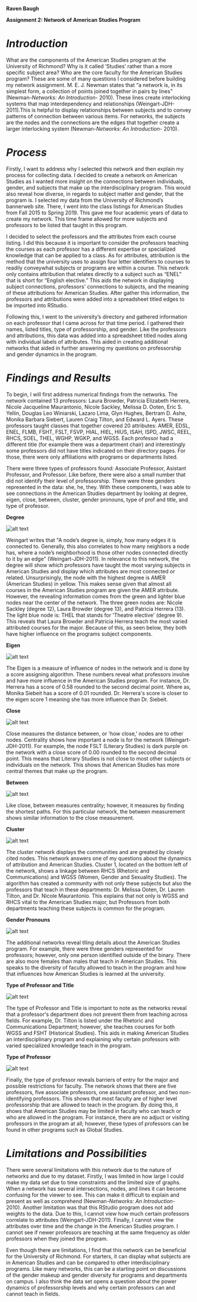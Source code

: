 **Raven Baugh**

 **Assignment 2: Network of American Studies Program**



# ***Introduction***


What are the components of the American Studies program at the University of Richmond? Why is it called ‘Studies’ rather than a more specific subject area? Who are the core faculty for the American Studies program? These are some of many questions I considered before building my network assignment. M. E. J. Newman states that “a network is, in its simplest form, a collection of points joined together in pairs by lines” (Newman-*Networks: An Introduction*- 2010). These lines create interlocking systems that map interdependency and relationships (Weingart-JDH-2011).This is helpful to display relationships between subjects and to convey patterns of connection between various items. For networks, the subjects are the nodes and the connections are the edges that together create a larger interlocking system (Newman-*Networks: An Introduction*- 2010). 


# ***Process***


Firstly, I want to address why I selected this network and then explain my process for collecting data. I decided to create a network on American Studies as I wanted more insight on the connections between individuals, gender, and subjects that make up the interdisciplinary program. This would also reveal how diverse, in regards to subject matter and gender, that the program is. I selected my data from the University of Richmond’s bannerweb site. There, I went into the class listings for American Studies from Fall 2015 to Spring 2019. This gave me four academic years of data to create my network. This time frame allowed for more subjects and professors to be listed that taught in this program. 

 I decided to select the professors and the attributes from each course listing. I did this because it is important to consider the professors teaching the courses as each professor has a different expertise or specialized knowledge that can be applied to a class. As for attributes, attribution is the method that the university uses to assign four letter identifiers to courses to readily conveywhat subjects or programs are within a course. This network only contains attribution that relates directly to a subject such as “ENEL” that is short for “English elective.” This aids the network in displaying subject connections, professors' connections to subjects, and the meaning of these attributions for American Studies. After gather this information, the professors and attributions were added into a spreadsheet titled edges to be imported into RStudio.
 
Following this, I went to the university’s directory and gathered information on each professor that I came across for that time period. I gathered their names, listed titles, type of professorship, and gender. Like the professors and attributions, this data was added into a spreadsheet titled nodes along with individual labels of attributes. This aided in creating additional networks that aided in further answering my questions on professorship and gender dynamics in the program.  

# ***Findings and Results***

To begin, I will first address numerical findings from the networks. The network contained 13 professors: Laura Browder, Patricia Elizabeth Herrera, Nicole Jacqueline Maurantonio, Nicole Sackley, Melissa D. Ooten, Eric S. Yellin, Douglas Leo Winiarski, Lazaro Lima, Glyn Hughes, Bertram D. Ashe, Monika Barbara Siebert, Lauren Craig Tilton, and Edward L. Ayers. These professors taught classes that together covered 20 attributes: AMER, EDSL, ENEL, FLMB, FSHT, FSLT, FSVP, HIAL, HIEL, HIUS, ISAH, ISPD, JWSC, REEL, RHCS, SOEL, THEL, WGHP, WGKP, and WGSS. Each professor had a different title (for example there was a department chair) and interestingly some professors did not have titles indicated on their directory pages. For those, there were only affiliations with programs or departments listed. 

There were three types of professors found: Associate Professor, Asistant Professor, and Professor. Like before, there were also a small number that did not identify their level of professorship. There were three genders represented in the data: she, he, they. With these components, I was able to see connections in the American Studies department by looking at degree, eigen, close, between, cluster, gender pronouns, type of prof and title, and type of professor.

**Degree**

![alt text](https://github.com/introdh/intro-dh2018-RavBaugh/blob/master/images/degree.PNG)

Weingart writes that "A node’s degree is, simply, how many edges it is connected to. Generally, this also correlates to how many neighbors a node has, where a node’s neighborhood is those other nodes connected directly to it by an edge" (Weingart-JDH-2011). In relevance to this network, the degree will show which professors have taught the most varying subjects in American Studies and display which attributes are most connected or related. Unsurprisingly, the node with the highest degree is AMER (American Studies) in yellow. This makes sense given that almost all courses in the American Studies program are given the AMER attribute. However, the revealing information comes from the green and lighter blue nodes near the center of the network. The three green nodes are: Nicole Sackley (degree 12), Laura Browder (degree 13), and Patricia Herrera (13).  The light blue node is: THEL that stands for 'Theatre elective' (degree 9). This reveals that Laura Browder and Patricia Herrera teach the most varied attributed courses for the major. Because of this, as seen below, they both have higher influence on the programs subject components. 

**Eigen**

![alt text](https://github.com/introdh/intro-dh2018-RavBaugh/blob/master/images/eigen.PNG)

The Eigen is a measure of influence of nodes in the network and is done by a score assigning algorithm. These numbers reveal what professors involve and have more influence in the American Studies program. For instance, Dr. Herrera has a score of 0.58 rounded to the second decimal point. Where as, Monika Siebeit has a score of 0.01 rounded. Dr. Herrera's score is closer to the eigen score 1 meaning she has more influence than Dr. Siebeit. 

**Close**

![alt text](https://github.com/introdh/intro-dh2018-RavBaugh/blob/master/images/close.PNG)

Close measures the distance between, or 'how close,' nodes are to other nodes. Centrality shows how important a node is for the network (Weingart-JDH-2011). For example, the node FSLT (Literary Studies) is dark purple on the network with a close score of 0.00 rounded to the second decimal point. This means that Literary Studies is not close to most other subjects or individuals on the network. This shows that American Studies has more central themes that make up the program. 

**Between**

![alt text](https://github.com/introdh/intro-dh2018-RavBaugh/blob/master/images/between.PNG)

Like close, between measures centrality; however, it measures by finding the shortest paths. For this particular network, the between measurement shows similar information to the close measurement. 

**Cluster**

![alt text](https://github.com/introdh/intro-dh2018-RavBaugh/blob/master/images/cluster.PNG)

The cluster network displays the communities and are greated by closely cited nodes. This network answers one of my questions about the dynamics of attribution and American Studies. Cluster 1, located on the bottom left of the network, shows a linkage between RHCS (Rhetoric and Communications) and WGSS (Women, Gender and Sexuality Studies). The algorithm has created a community with not only these subjects but also the professors that teach in these departments: Dr. Melissa Ooten, Dr. Lauren Tilton, and Dr. Nicole Maurantonio. This explains that not only is WGSS and RHCS vital to the American Studies major, but Professors from both departments teaching these subjects is common for the program. 

**Gender Pronouns**

![alt text](https://github.com/introdh/intro-dh2018-RavBaugh/blob/master/images/gender.PNG)

 The additional networks reveal tlling details about the American Studies program. For example, there were three genders represented for professors; however, only one person identified outside of the binary. There are also more females than males that teach in American Studies. This speaks to the diversity of faculty allowed to teach in the program and how that influences how American Studies is learned at the university.  

**Type of Professor and Title**

![alt text](https://github.com/introdh/intro-dh2018-RavBaugh/blob/master/images/type%20of%20professor%20and%20title.PNG)

The type of Professor and Title is important to note as the networks reveal that a professor's department does not prevent them from teaching across fields. For example, Dr. Tilton is listed under the Rhetoric and Communications Department; however, she teaches courses for both WGSS and FSHT (Historical Studies). This aids in making American Studies an interdisciplinary program and explaining why certain professors with varied specialized knowledge teach in the program. 

**Type of Professor**

![alt text](https://github.com/introdh/intro-dh2018-RavBaugh/blob/master/images/type%20of%20professor.PNG)

Finally, the type of professor reveals barriers of entry for the major and possible restrictions for faculty. The network shows that there are five professors, five associate professors, one assistant professor, and two non-identifying professors. This shows that most faculty are of higher level professorship that are allowed to teach in the program. By doing this, it shows that American Studies may be limited in faculty who can teach or who are allowed in the program. For instance, there are no adjuct or visiting professors in the program at all; however, these types of professors can be found in other programs such as Global Studies. 

# ***Limitations and Possibilities***

There were several limitations with this network due to the nature of networks and due to my dataset. Firstly, I was limited in how large I could make my data set due to time constraints and the limited size of graphs. When a network has several intersections, nodes, and lines it can become confusing for the viewer to see. This can make it difficult to explain and present as well as comprehend (Newman-*Networks: An Introduction*- 2010). Another limitation was that this RStudio program does not add weights to the data. Due to this, I cannot view how much certain professors correlate to attributes  (Weingart-JDH-2011). Finally, I cannot view the attributes over time and the change in the American Studies program. I cannot see if newer professors are teaching at the same frequency as older professors when they joined the program. 

Even though there are limitations, I find that this network can be beneficial for the University of Richmond. For starters, it can display what subjects are in American Studies and can be compared to other interdisciplinary programs. Like many networks, this can be a starting point on discussions of the gender makeup and gender diversity for programs and departments on campus. I also think the data set opens a question about the power dynamics of professorship levels and why certain professors can and cannot teach in fields. 

